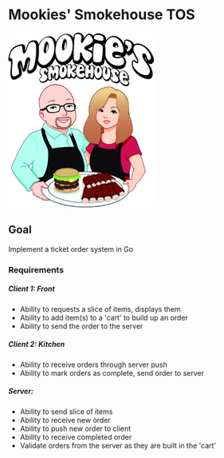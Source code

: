 # Mookies' Smokehouse TOS
<img src="assets/logo.png" height="350" alt="logo">
 
## Goal
Implement a ticket order system in Go

### Requirements

##### Client 1: Front
* Ability to requests a slice of items, displays them
* Ability to add item(s) to a 'cart' to build up an order
* Ability to send the order to the server

##### Client 2: Kitchen
* Ability to receive orders through server push
* Ability to mark orders as complete, send order to server

##### Server:
* Ability to send slice of items
* Ability to receive new order
* Ability to push new order to client
* Ability to receive completed order
* Validate orders from the server as they are built in the 'cart'
